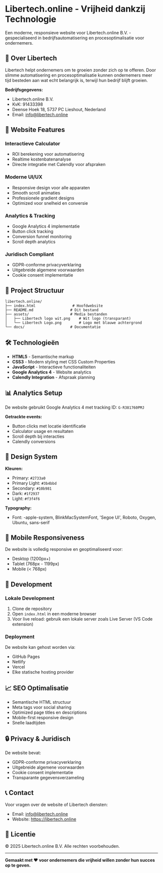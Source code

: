 # Libertech.online - Vrijheid dankzij Technologie

Een moderne, responsieve website voor Libertech.online B.V. - gespecialiseerd in bedrijfsautomatisering en procesoptimalisatie voor ondernemers.

## 🎯 Over Libertech

Libertech helpt ondernemers om te groeien zonder zich op te offeren. Door slimme automatisering en procesoptimalisatie kunnen ondernemers meer tijd besteden aan wat echt belangrijk is, terwijl hun bedrijf blijft groeien.

**Bedrijfsgegevens:**
- Libertech.online B.V.
- KvK: 91433398
- Deense Hoek 18, 5737 PC Lieshout, Nederland
- Email: info@libertech.online

## 🚀 Website Features

### Interactieve Calculator
- ROI berekening voor automatisering
- Realtime kostenbatenanalyse
- Directe integratie met Calendly voor afspraken

### Moderne UI/UX
- Responsive design voor alle apparaten
- Smooth scroll animaties
- Professionele gradient designs
- Optimized voor snelheid en conversie

### Analytics & Tracking
- Google Analytics 4 implementatie
- Button click tracking
- Conversion funnel monitoring
- Scroll depth analytics

### Juridisch Compliant
- GDPR-conforme privacyverklaring
- Uitgebreide algemene voorwaarden
- Cookie consent implementatie

## 📁 Project Structuur

```
libertech.online/
├── index.html                 # Hoofdwebsite
├── README.md                 # Dit bestand
├── assets/                   # Media bestanden
│   ├── Libertech logo wit.png    # Wit logo (transparant)
│   └── Libertech Logo.png        # Logo met blauwe achtergrond
└── docs/                     # Documentatie
```

## 🛠 Technologieën

- **HTML5** - Semantische markup
- **CSS3** - Modern styling met CSS Custom Properties
- **JavaScript** - Interactieve functionaliteiten
- **Google Analytics 4** - Website analytics
- **Calendly Integration** - Afspraak planning

## 📊 Analytics Setup

De website gebruikt Google Analytics 4 met tracking ID: `G-R381760PMJ`

**Getrackte events:**
- Button clicks met locatie identificatie
- Calculator usage en resultaten
- Scroll depth bij interacties
- Calendly conversions

## 🎨 Design System

**Kleuren:**
- Primary: `#2733a0`
- Primary Light: `#3b4bbd`
- Secondary: `#10b981`
- Dark: `#1f2937`
- Light: `#f3f4f6`

**Typography:**
- Font: -apple-system, BlinkMacSystemFont, 'Segoe UI', Roboto, Oxygen, Ubuntu, sans-serif

## 📱 Mobile Responsiveness

De website is volledig responsive en geoptimaliseerd voor:
- Desktop (1200px+)
- Tablet (768px - 1199px)
- Mobile (< 768px)

## 🔧 Development

### Lokale Development
1. Clone de repository
2. Open `index.html` in een moderne browser
3. Voor live reload: gebruik een lokale server zoals Live Server (VS Code extension)

### Deployment
De website kan gehost worden via:
- GitHub Pages
- Netlify
- Vercel
- Elke statische hosting provider

## 📈 SEO Optimalisatie

- Semantische HTML structuur
- Meta tags voor social sharing
- Optimized page titles en descriptions
- Mobile-first responsive design
- Snelle laadtijden

## 🔒 Privacy & Juridisch

De website bevat:
- GDPR-conforme privacyverklaring
- Uitgebreide algemene voorwaarden
- Cookie consent implementatie
- Transparante gegevensverzameling

## 📞 Contact

Voor vragen over de website of Libertech diensten:
- Email: info@libertech.online
- Website: https://libertech.online

## 📄 Licentie

© 2025 Libertech.online B.V. Alle rechten voorbehouden.

---

**Gemaakt met ❤️ voor ondernemers die vrijheid willen zonder hun succes op te geven.**
